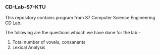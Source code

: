 ### CD-Lab-S7-KTU

This repository contains program from S7 Computer Science Engineering CD Lab.

The following are the questions whioch we have done for the lab:-
1. Total number of vovels, consanents
2. Lexical Analysis
